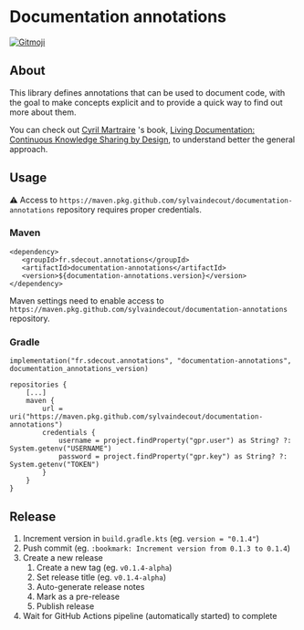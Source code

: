 # Documentation annotations

[![Gitmoji](https://img.shields.io/badge/gitmoji-%20%F0%9F%98%9C%20%F0%9F%98%8D-FFDD67.svg)](https://gitmoji.dev)

## About

This library defines annotations that can be used to document code, with the goal to make concepts explicit and to provide a quick way to find out more about them.

You can check out [Cyril Martraire](https://twitter.com/cyriux) 's book, [Living Documentation: Continuous Knowledge Sharing by Design](http://informit.com/livingdoc), to understand better the general approach.

## Usage

:warning: Access to `https://maven.pkg.github.com/sylvaindecout/documentation-annotations` repository requires proper credentials.

### Maven
```
<dependency>
   <groupId>fr.sdecout.annotations</groupId>
   <artifactId>documentation-annotations</artifactId>
   <version>${documentation-annotations.version}</version>
</dependency>
```
Maven settings need to enable access to `https://maven.pkg.github.com/sylvaindecout/documentation-annotations` repository.

### Gradle
```
implementation("fr.sdecout.annotations", "documentation-annotations", documentation_annotations_version)
```

```
repositories {
    [...]
    maven {
        url = uri("https://maven.pkg.github.com/sylvaindecout/documentation-annotations")
        credentials {
            username = project.findProperty("gpr.user") as String? ?: System.getenv("USERNAME")
            password = project.findProperty("gpr.key") as String? ?: System.getenv("TOKEN")
        }
    }
}
```

## Release

1. Increment version in `build.gradle.kts` (eg. `version = "0.1.4"`)
2. Push commit (eg. `:bookmark: Increment version from 0.1.3 to 0.1.4`)
3. Create a new release
   1. Create a new tag (eg. `v0.1.4-alpha`)
   2. Set release title (eg. `v0.1.4-alpha`)
   3. Auto-generate release notes
   4. Mark as a pre-release
   5. Publish release
4. Wait for GitHub Actions pipeline (automatically started) to complete
